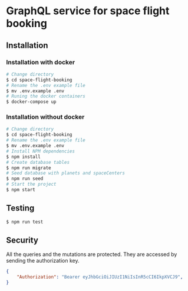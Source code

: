 
# GraphQL service for space flight booking

## Installation

### Installation with docker

```bash
# Change directory
$ cd space-flight-booking
# Rename the .env example file
$ mv .env.example .env
# Runing the docker containers
$ docker-compose up

```

### Installation without docker

```bash
# Change directory
$ cd space-flight-booking
# Rename the .env example file
$ mv .env.example .env
# Install NPM dependencies
$ npm install
# Create database tables
$ npm run migrate
# Seed database with planets and spaceCenters
$ npm run seed
# Start the project
$ npm start
```

## Testing

```bash
$ npm run test
```

## Security
All the queries and the mutations are protected. They are accessed by sending the authorization key.

```JSON
{
    "Authorization": "Bearer eyJhbGciOiJIUzI1NiIsInR5cCI6IkpXVCJ9",
}
```







